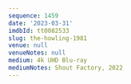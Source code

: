 ```yaml
---
sequence: 1459
date: '2023-03-31'
imdbId: tt0082533
slug: the-howling-1981
venue: null
venueNotes: null
medium: 4k UHD Blu-ray
mediumNotes: Shout Factory, 2022
---
```


